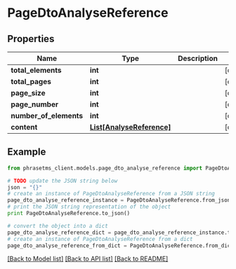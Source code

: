 # PageDtoAnalyseReference

## Properties

| Name                   | Type                                              | Description | Notes      |
| ---------------------- | ------------------------------------------------- | ----------- | ---------- |
| **total_elements**     | **int**                                           |             | [optional] |
| **total_pages**        | **int**                                           |             | [optional] |
| **page_size**          | **int**                                           |             | [optional] |
| **page_number**        | **int**                                           |             | [optional] |
| **number_of_elements** | **int**                                           |             | [optional] |
| **content**            | [**List[AnalyseReference]**](AnalyseReference.md) |             | [optional] |

## Example

```python
from phrasetms_client.models.page_dto_analyse_reference import PageDtoAnalyseReference

# TODO update the JSON string below
json = "{}"
# create an instance of PageDtoAnalyseReference from a JSON string
page_dto_analyse_reference_instance = PageDtoAnalyseReference.from_json(json)
# print the JSON string representation of the object
print PageDtoAnalyseReference.to_json()

# convert the object into a dict
page_dto_analyse_reference_dict = page_dto_analyse_reference_instance.to_dict()
# create an instance of PageDtoAnalyseReference from a dict
page_dto_analyse_reference_from_dict = PageDtoAnalyseReference.from_dict(page_dto_analyse_reference_dict)
```

[[Back to Model list]](../README.md#documentation-for-models) [[Back to API list]](../README.md#documentation-for-api-endpoints) [[Back to README]](../README.md)
